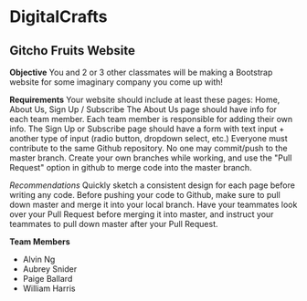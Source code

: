 # DigitalCrafts

## Gitcho Fruits Website

**Objective**
You and 2 or 3 other classmates will be making a Bootstrap website for some imaginary company you come up with!

**Requirements**
Your website should include at least these pages: Home, About Us, Sign Up / Subscribe
The About Us page should have info for each team member. Each team member is responsible for adding their own info.
The Sign Up or Subscribe page should have a form with text input + another type of input (radio button, dropdown select, etc.)
Everyone must contribute to the same Github repository. No one may commit/push to the master branch. Create your own branches while working, and use the "Pull Request" option in github to merge code into the master branch.

*Recommendations*
Quickly sketch a consistent design for each page before writing any code.
Before pushing your code to Github, make sure to pull down master and merge it into your local branch.
Have your teammates look over your Pull Request before merging it into master, and instruct your teammates to pull down master after your Pull Request.

**Team Members**
- Alvin Ng
- Aubrey Snider
- Paige Ballard
- William Harris
